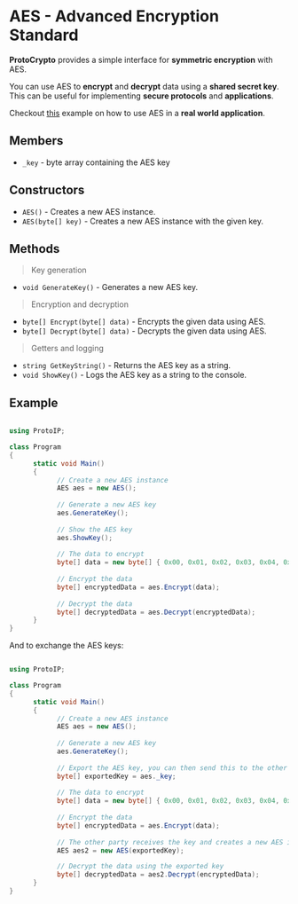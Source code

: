 # AES - Advanced Encryption Standard

**ProtoCrypto** provides a simple interface for **symmetric encryption** with AES.

You can use AES to **encrypt** and **decrypt** data using a **shared secret key**. This can be useful for implementing **secure protocols** and **applications**.

Checkout [this](secure-protocols.md) example on how to use AES in a **real world application**.

## Members

- `_key` - byte array containing the AES key

## Constructors

- `AES()` - Creates a new AES instance.
- `AES(byte[] key)` - Creates a new AES instance with the given key.

## Methods

> Key generation

- `void GenerateKey()` - Generates a new AES key.

> Encryption and decryption

- `byte[] Encrypt(byte[] data)` - Encrypts the given data using AES.
- `byte[] Decrypt(byte[] data)` - Decrypts the given data using AES.

> Getters and logging

- `string GetKeyString()` - Returns the AES key as a string.
- `void ShowKey()` - Logs the AES key as a string to the console.

## Example

```csharp

using ProtoIP;

class Program
{
      static void Main()
      {
            // Create a new AES instance
            AES aes = new AES();
      
            // Generate a new AES key
            aes.GenerateKey();
      
            // Show the AES key
            aes.ShowKey();
      
            // The data to encrypt
            byte[] data = new byte[] { 0x00, 0x01, 0x02, 0x03, 0x04, 0x05 };
      
            // Encrypt the data
            byte[] encryptedData = aes.Encrypt(data);
      
            // Decrypt the data
            byte[] decryptedData = aes.Decrypt(encryptedData);
      }
}
```

And to exchange the AES keys:

```csharp

using ProtoIP;

class Program
{
      static void Main()
      {
            // Create a new AES instance
            AES aes = new AES();
      
            // Generate a new AES key
            aes.GenerateKey();
      
            // Export the AES key, you can then send this to the other party
            byte[] exportedKey = aes._key;
      
            // The data to encrypt
            byte[] data = new byte[] { 0x00, 0x01, 0x02, 0x03, 0x04, 0x05 };
      
            // Encrypt the data
            byte[] encryptedData = aes.Encrypt(data);
      
            // The other party receives the key and creates a new AES instance
            AES aes2 = new AES(exportedKey);

            // Decrypt the data using the exported key
            byte[] decryptedData = aes2.Decrypt(encryptedData);
      }
}

```

